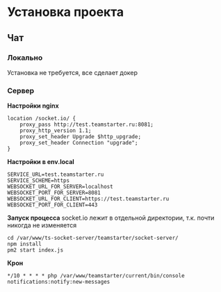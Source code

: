 # Установка проекта
## Чат
### Локально
Установка не требуется, все сделает докер
### Сервер
**Настройки nginx**
```
location /socket.io/ {
    proxy_pass http://test.teamstarter.ru:8081;
    proxy_http_version 1.1;
    proxy_set_header Upgrade $http_upgrade;
    proxy_set_header Connection "upgrade";
}
```
**Настройки в env.local**
```
SERVICE_URL=test.teamstarter.ru
SERVICE_SCHEME=https
WEBSOCKET_URL_FOR_SERVER=localhost
WEBSOCKET_PORT_FOR_SERVER=8081
WEBSOCKET_URL_FOR_CLIENT=https://test.teamstarter.ru
WEBSOCKET_PORT_FOR_CLIENT=443
```

**Запуск процесса**
socket.io лежит в отдельной директории, т.к. почти никогда не изменяется
```
cd /var/www/ts-socket-server/teamstarter/socket-server/
npm install
pm2 start index.js
```

**Крон**
```
*/10 * * * * php /var/www/teamstarter/current/bin/console notifications:notify:new-messages
```